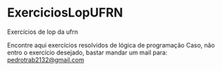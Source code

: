 # ExerciciosLopUFRN
Exercícios de lop da ufrn

Encontre aqui exercícios resolvidos de lógica de programação
Caso, não entro o exercício desejado, bastar mandar um mail para: pedrotrab2132@gmail.com
